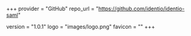 +++
provider = "GitHub"
repo_url = "https://github.com/identio/identio-saml"

version = "1.0.1"
logo = "images/logo.png"
favicon = ""
+++